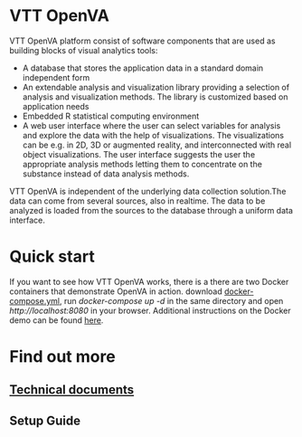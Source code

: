 # VTT OpenVA
VTT OpenVA platform consist of software components that are used as building blocks of visual analytics tools:

* A database that stores the application data in a standard domain independent form
* An extendable analysis and visualization library providing a selection of analysis and visualization methods. The library is customized based on application needs
* Embedded R statistical computing environment
* A web user interface where the user can select variables for analysis and explore the data with the help of visualizations. The visualizations can be e.g. in 2D, 3D or augmented reality, and interconnected with real object visualizations. The user interface suggests the user the appropriate analysis methods letting them to concentrate on the substance instead of data analysis methods.

VTT OpenVA is independent of the underlying data collection solution.The data can come from several sources, also in realtime. The data to be analyzed is loaded from the sources to the database through a uniform data interface.

# Quick start

If you want to see how VTT OpenVA works, there is a there are two Docker containers that demonstrate OpenVA in action. download [docker-compose.yml](https://github.com/pekka-siltanen/vttopenva/blob/master/docker-compose.yml), run _docker-compose up -d_  in the same directory and open _http://localhost:8080_ in your browser. Additional instructions on the Docker demo can be found [here](https://github.com/pekka-siltanen/vttopenva/wiki/Docker-demo).

# Find out more
## [Technical documents](https://github.com/pekka-siltanen/vttopenva/wiki/Technical-documents)
## Setup Guide

